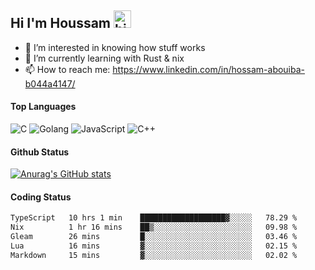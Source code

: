 ## Hi I'm Houssam <img src="https://user-images.githubusercontent.com/1303154/88677602-1635ba80-d120-11ea-84d8-d263ba5fc3c0.gif" width="28px" alt="hi">

- 👀 I’m interested in knowing how stuff works
- 🔭 I’m currently learning with Rust & nix
- 📫 How to reach me: https://www.linkedin.com/in/hossam-abouiba-b044a4147/

#### Top Languages

![C](https://img.shields.io/badge/c-%2300599C.svg?style=for-the-badge&logo=c&logoColor=white)
![Golang](https://img.shields.io/badge/go-blue?style=for-the-badge&logo=Goland)
![JavaScript](https://img.shields.io/badge/javascript-%23323330.svg?style=for-the-badge&logo=javascript&logoColor=%23F7DF1E)
![C++](https://img.shields.io/badge/C%2B%2B-blue?style=for-the-badge&logo=C%2B%2B)


#### Github Status
[![Anurag's GitHub stats](https://github-readme-stats.vercel.app/api?username=0xhoussam&theme=tokyonight)](https://github.com/anuraghazra/github-readme-stats)

#### Coding Status
<!--START_SECTION:waka-->

```txt
TypeScript   10 hrs 1 min    ███████████████████▓░░░░░   78.29 %
Nix          1 hr 16 mins    ██▒░░░░░░░░░░░░░░░░░░░░░░   09.98 %
Gleam        26 mins         █░░░░░░░░░░░░░░░░░░░░░░░░   03.46 %
Lua          16 mins         ▓░░░░░░░░░░░░░░░░░░░░░░░░   02.15 %
Markdown     15 mins         ▓░░░░░░░░░░░░░░░░░░░░░░░░   02.02 %
```

<!--END_SECTION:waka-->
